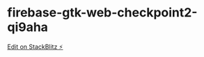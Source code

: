 # firebase-gtk-web-checkpoint2-qi9aha

[Edit on StackBlitz ⚡️](https://stackblitz.com/edit/firebase-gtk-web-checkpoint2-qi9aha)